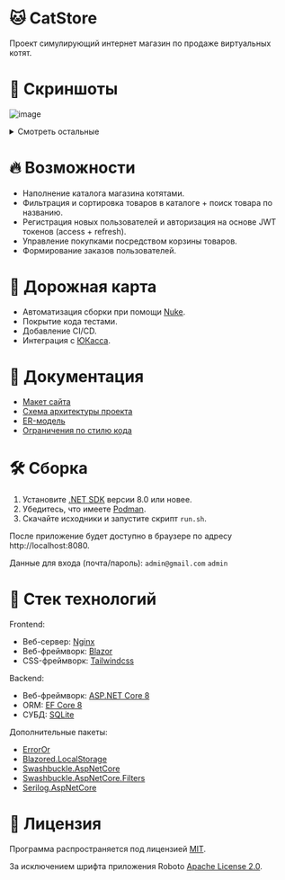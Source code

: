 # 🐱 CatStore
Проект симулирующий интернет магазин по продаже виртуальных котят.

# 🌆 Скриншоты
![image](https://github.com/Neitralov/CatStore/assets/109409226/9f788b0d-6517-48ac-92bf-713c445fc98b)
<details>
  <summary>Смотреть остальные</summary>

  ![image](https://github.com/Neitralov/CatStore/assets/109409226/557b6c35-0c3a-42c3-85cd-8d8bd2bfda70)
  ![image](https://github.com/Neitralov/CatStore/assets/109409226/e610f19b-bdf7-435c-95a9-a3068362bed4)
  ![image](https://github.com/Neitralov/CatStore/assets/109409226/8cc15f42-4614-40af-9d3b-6e7b081a9cb5)
  ![image](https://github.com/Neitralov/CatStore/assets/109409226/758388f4-6e07-42ca-9732-816f13d50ca3)
</details>

# 🔥 Возможности
* Наполнение каталога магазина котятами.
* Фильтрация и сортировка товаров в каталоге + поиск товара по названию.
* Регистрация новых пользователей и авторизация на основе JWT токенов (access + refresh).
* Управление покупками посредством корзины товаров.
* Формирование заказов пользователей.

# 🧭 Дорожная карта
* Автоматизация сборки при помощи [Nuke](https://nuke.build).
* Покрытие кода тестами.
* Добавление CI/CD.
* Интеграция с [ЮКасса](https://yookassa.ru).

# 📑 Документация
* [Макет сайта](https://www.figma.com/file/UFocNVkF2bDlpVsSXGmOxW/CatStore)
* [Схема архитектуры проекта](https://github.com/Neitralov/CatStore/blob/master/docs/CatStore-arch.png)
* [ER-модель](https://github.com/Neitralov/CatStore/blob/master/docs/CatStore%20ER-model.png)
* [Ограничения по стилю кода](https://github.com/Neitralov/CatStore/blob/master/docs/Code%20style.md)

# 🛠️ Сборка
1. Установите [.NET SDK](https://dotnet.microsoft.com/en-us/download/dotnet/8.0) версии 8.0 или новее.
2. Убедитесь, что имеете [Podman](https://podman.io).
3. Скачайте исходники и запустите скрипт `run.sh`.

После приложение будет доступно в браузере по адресу http://localhost:8080.

Данные для входа (почта/пароль): `admin@gmail.com` `admin`

# 🧰 Стек технологий
Frontend:

* Веб-сервер: [Nginx](http://nginx.org/en/)
* Веб-фреймворк: [Blazor](https://dotnet.microsoft.com/en-us/apps/aspnet/web-apps/blazor)
* CSS-фреймворк: [Tailwindcss](https://tailwindcss.com/)

Backend:

* Веб-фреймворк: [ASP.NET Core 8](https://dotnet.microsoft.com/en-us/apps/aspnet)
* ORM: [EF Core 8](https://learn.microsoft.com/ru-ru/ef/core/)
* СУБД: [SQLite](https://www.sqlite.org/about.html)

Дополнительные пакеты:

* [ErrorOr](https://github.com/amantinband/error-or)
* [Blazored.LocalStorage](https://github.com/Blazored/LocalStorage)
* [Swashbuckle.AspNetCore](https://github.com/domaindrivendev/Swashbuckle.AspNetCore)
* [Swashbuckle.AspNetCore.Filters](https://github.com/mattfrear/Swashbuckle.AspNetCore.Filters)
* [Serilog.AspNetCore](https://github.com/serilog/serilog-aspnetcore)

# 📃 Лицензия
Программа распространяется под лицензией [MIT](https://github.com/Neitralov/CatStore/blob/master/LICENSE).

За исключением шрифта приложения Roboto [Apache License 2.0](https://github.com/Neitralov/CatStore/blob/fcfbb7a9aea2b73032b2cc2d38ccda1313bae3c1/src/Client/wwwroot/css/LICENSE.txt).
